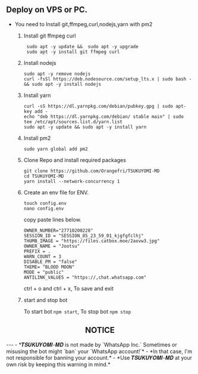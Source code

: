 ## Deploy on VPS or PC.
- You need to Install git,ffmpeg,curl,nodejs,yarn with pm2 
   1. Install git ffmpeg curl 
      ``` 
       sudo apt -y update &&  sudo apt -y upgrade 
       sudo apt -y install git ffmpeg curl
      ``` 
   2. Install nodejs  
      ```   
      sudo apt -y remove nodejs
      curl -fsSl https://deb.nodesource.com/setup_lts.x | sudo bash - && sudo apt -y install nodejs
      ```
  
   3. Install yarn
      ```
      curl -sS https://dl.yarnpkg.com/debian/pubkey.gpg | sudo apt-key add - 
      echo "deb https://dl.yarnpkg.com/debian/ stable main" | sudo tee /etc/apt/sources.list.d/yarn.list
      sudo apt -y update && sudo apt -y install yarn
      ```  
  
   4. Install pm2
      ```
      sudo yarn global add pm2
      ```
  
   5. Clone Repo and install required packages
      ```
      git clone https://github.com/Orangefri/TSUKUYOMI-MD
      cd TSUKUYOMI-MD 
      yarn install --network-concurrency 1
      ```

   6. Create an env file for ENV. 
      ```
      touch config.env
      nano config.env
      ```
      copy paste lines below.

      ```
      OWNER_NUMBER="27710200228"
      SESSION_ID = "SESSION_85_23_59_01_kjgfgfclhj"
      THUMB_IMAGE = "https://files.catbox.moe/2aovw3.jpg"
      OWNER_NAME = "Jootsu"
      PREFIX = .
      WARN_COUNT = 3
      DISABLE_PM = "false"
      THEME= "BLOOD MOON"
      MODE = "public"
      ANTILINK_VALUES = "https://,chat.whatsapp.com"
      
      ```
      ctrl + o and ctrl + x, To save and exit

   7. start and stop bot
 
      To start bot ``` npm start ```,
      To stop bot ``` npm stop ```

 
<h2 align="center">  NOTICE </h2>
---
- *𝑻𝑺𝑼𝑲𝑼𝒀𝑶𝑴𝑰-𝑴𝑫 is not made by `WhatsApp Inc.` Sometimes or misusing the bot might `ban` your `WhatsApp account!`*
- *In that case, I'm not responsible for banning your account.*
- *Use 𝑻𝑺𝑼𝑲𝑼𝒀𝑶𝑴𝑰-𝑴𝑫 at your own risk by keeping this warning in mind.*
 